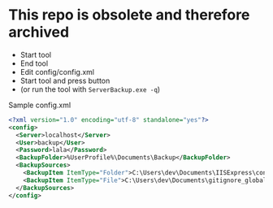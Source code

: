 # This repo is obsolete and therefore archived

* Start tool
* End tool
* Edit config/config.xml
* Start tool and press button
* (or run the tool with `ServerBackup.exe -q`)

Sample config.xml

```xml
<?xml version="1.0" encoding="utf-8" standalone="yes"?>
<config>
  <Server>localhost</Server>
  <User>backup</User>
  <Password>lala</Password>
  <BackupFolder>%UserProfile%\Documents\Backup</BackupFolder>
  <BackupSources>
    <BackupItem ItemType="Folder">C:\Users\dev\Documents\IISExpress\config</BackupItem>
    <BackupItem ItemType="File">C:\Users\dev\Documents\gitignore_global.txt</BackupItem>
  </BackupSources>
</config>
```
